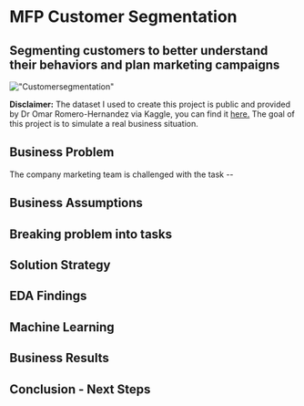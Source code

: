 # MFP Customer Segmentation

## Segmenting customers to better understand their behaviors and plan marketing campaigns

 !["Customersegmentation"](/home/mvrcosp/repos/CustomerSegmentation/img/customersegmentation.jpg)

**Disclaimer:** The dataset I used to create this project is public and provided by Dr Omar Romero-Hernandez via Kaggle, you can find it [here.](https://www.kaggle.com/imakash3011/customer-personality-analysis) The goal of this project is to simulate a real business situation.

## Business Problem

The company marketing team is challenged with the task  --

## Business Assumptions


## Breaking problem into tasks


## Solution Strategy

## EDA Findings

## Machine Learning

## Business Results

## Conclusion - Next Steps